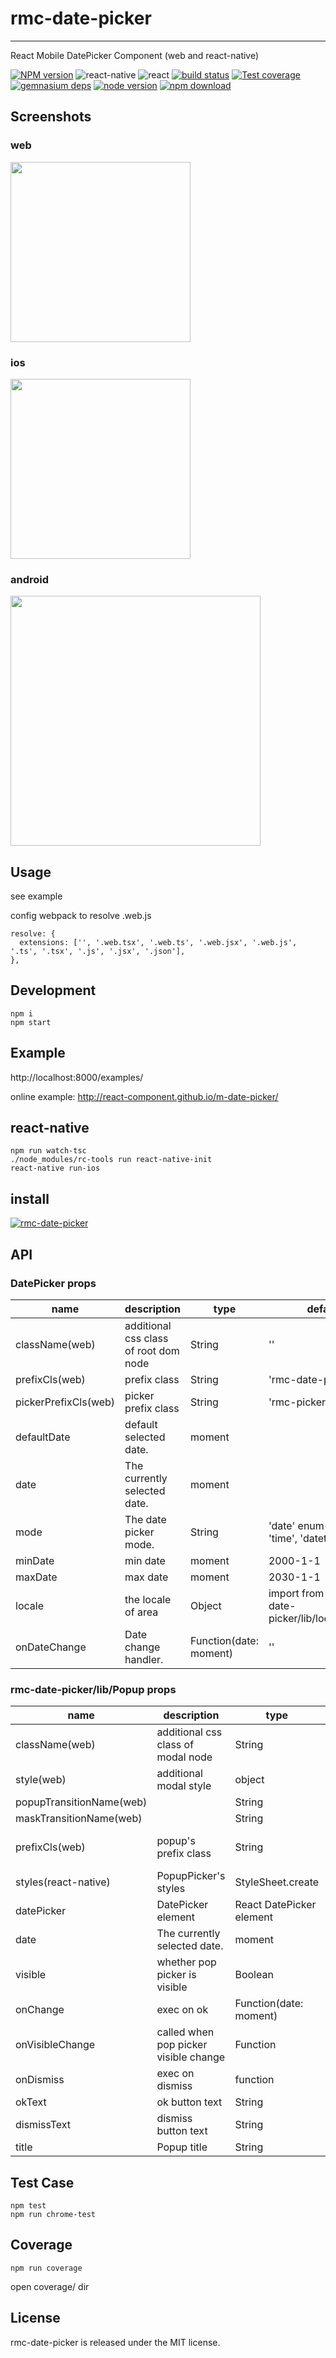 # rmc-date-picker
---

React Mobile DatePicker Component (web and react-native)


[![NPM version][npm-image]][npm-url]
![react-native](https://img.shields.io/badge/react--native-%3E%3D_0.30.0-green.svg)
![react](https://img.shields.io/badge/react-%3E%3D_15.2.0-green.svg)
[![build status][travis-image]][travis-url]
[![Test coverage][coveralls-image]][coveralls-url]
[![gemnasium deps][gemnasium-image]][gemnasium-url]
[![node version][node-image]][node-url]
[![npm download][download-image]][download-url]

[npm-image]: http://img.shields.io/npm/v/rmc-date-picker.svg?style=flat-square
[npm-url]: http://npmjs.org/package/rmc-date-picker
[travis-image]: https://img.shields.io/travis/react-component/m-date-picker.svg?style=flat-square
[travis-url]: https://travis-ci.org/react-component/m-date-picker
[coveralls-image]: https://img.shields.io/coveralls/react-component/m-date-picker.svg?style=flat-square
[coveralls-url]: https://coveralls.io/r/react-component/m-date-picker?branch=master
[gemnasium-image]: http://img.shields.io/gemnasium/react-component/m-date-picker.svg?style=flat-square
[gemnasium-url]: https://gemnasium.com/react-component/m-date-picker
[node-image]: https://img.shields.io/badge/node.js-%3E=_0.10-green.svg?style=flat-square
[node-url]: http://nodejs.org/download/
[download-image]: https://img.shields.io/npm/dm/rmc-date-picker.svg?style=flat-square
[download-url]: https://npmjs.org/package/rmc-date-picker

## Screenshots

### web

<img src="https://img.alicdn.com/tps/TB1nH_4KpXXXXaCXFXXXXXXXXXX-404-607.png" width="288"/>

### ios

<img src="https://img.alicdn.com/tps/TB1saD1KpXXXXb_XFXXXXXXXXXX-420-729.png" width="288"/>

### android

<img src="https://img.alicdn.com/tps/TB1APgXKpXXXXXZXpXXXXXXXXXX-1920-1080.png" width="400"/>

## Usage

see example

config webpack to resolve .web.js

```
resolve: {
  extensions: ['', '.web.tsx', '.web.ts', '.web.jsx', '.web.js', '.ts', '.tsx', '.js', '.jsx', '.json'],
},
```

## Development

```
npm i
npm start
```

## Example

http://localhost:8000/examples/

online example: http://react-component.github.io/m-date-picker/

## react-native

```
npm run watch-tsc
./node_modules/rc-tools run react-native-init
react-native run-ios
```

## install

[![rmc-date-picker](https://nodei.co/npm/rmc-date-picker.png)](https://npmjs.org/package/rmc-date-picker)


## API

### DatePicker props

| name     | description    | type     | default      |
|----------|----------------|----------|--------------|
|className(web) | additional css class of root dom node | String | '' |
|prefixCls(web) | prefix class | String | 'rmc-date-picker' |
|pickerPrefixCls(web) | picker prefix class | String | 'rmc-picker' |
|defaultDate | default selected date. | moment | |
|date | The currently selected date. | moment |  |
|mode | The date picker mode. | String | 'date' enum('date', 'time', 'datetime') |
|minDate | min date | moment | 2000-1-1 |
|maxDate | max date | moment | 2030-1-1 |
|locale | the locale of area | Object | import from 'rmc-date-picker/lib/locale/en_US' |
|onDateChange | Date change handler. | Function(date: moment) | '' |

### rmc-date-picker/lib/Popup props

| name     | description    | type     | default      |
|----------|----------------|----------|--------------|
|className(web) | additional css class of modal node | String | '' |
|style(web) | additional modal style | object | {} |
|popupTransitionName(web) |  | String | |
|maskTransitionName(web) |  | String | |
|prefixCls(web) | popup's prefix class | String | 'rmc-picker-popup' |
|styles(react-native) | PopupPicker's styles | StyleSheet.create |  |
|datePicker | DatePicker element | React DatePicker element |  |
|date | The currently selected date. | moment |  |
|visible | whether pop picker is visible | Boolean | false |
|onChange | exec on ok | Function(date: moment) |  |
|onVisibleChange | called when pop picker visible change | Function | |
|onDismiss | exec on dismiss | function |  |
|okText | ok button text | String | 'Ok' |
|dismissText | dismiss button text | String | 'Dismiss' |
|title | Popup title | String | '' |


## Test Case

```
npm test
npm run chrome-test
```

## Coverage

```
npm run coverage
```

open coverage/ dir

## License

rmc-date-picker is released under the MIT license.
